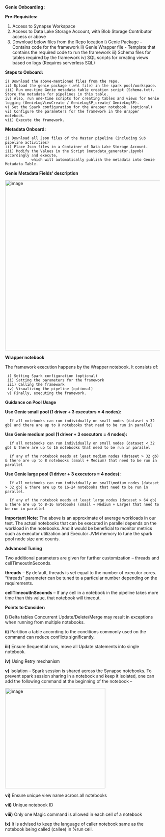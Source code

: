 **Genie Onboarding :**

**Pre-Requisites:**

   1) Access to Synapse Workspace
   2) Access to Data Lake Storage Account, with Blob Storage Contributor access or above
   3) Download below files from the Repo location
      i) Genie Package – Contains code for the framework
      ii) Genie Wrapper file - Template that contains the required code to run the framework
      iii) Schema files for tables required by the framework
      iv) SQL scripts for creating views based on logs (Requires serverless SQL)
    
**Steps to Onboard:**

    i) Download the above-mentioned files from the repo.
    ii) Upload the genie package (.whl file) in the spark pool/workspace.
    iii) Run one-time Genie metadata table creation script (Schema.txt). Store the metadata for pipelines in this table.
    iv) Also, run one-time scripts for creating tables and views for Genie logging (GenieLogViewCreate / GenieLogSP_create/ GenieLogSP).
    v) Set the Spark configuration for the Wrapper notebook. (optional)
    vi) Configure the parameters for the framework in the Wrapper notebook.
    vii) Execute the framework.
    
**Metadata Onboard:**

    i) Download all Json files of the Master pipeline (including Sub pipeline activities)
    ii) Place Json files in a Container of Data Lake Storage Account.
    iii) Modify the Values in the Script (metadata_generator.ipynb) accordingly and execute, 
                which will automatically publish the metadata into Genie Metadata Table.

**Genie Metadata Fields’ description**

<img width="554" alt="image" src="https://user-images.githubusercontent.com/99250812/203220807-10502672-27c9-44ec-b390-eda822ecf6c8.png">

**Wrapper notebook**

The framework execution happens by the Wrapper notebook. It consists of:

     i) Setting Spark configuration (optional)
     ii) Setting the parameters for the framework
     iii) Calling the framework
     iv) Visualizing the pipeline (optional)
     v) Finally, executing the framework.

**Guidance on Pool Usage**

   **Use Genie small pool (1 driver + 3 executors = 4 nodes):**

      If all notebooks can run individually on small nodes (dataset < 32 gb) and there are up to 8 notebooks that need to be run in parallel

   **Use Genie medium pool (1 driver + 3 executors = 4 nodes):**

      If all notebooks can run individually on small nodes (dataset < 32 gb) & there are up to 16 notebooks that need to be run in parallel

      If any of the notebook needs at least medium nodes (dataset > 32 gb) & there are up to 8 notebooks (small + Medium) that need to be run in parallel

   **Use Genie large pool (1 driver + 3 executors = 4 nodes):**

      If all notebooks can run individually on small\medium nodes (dataset > 32 gb) & there are up to 16-24 notebooks that need to be run in parallel.

      If any of the notebook needs at least large nodes (dataset > 64 gb) & there are up to 8-16 notebooks (small + Medium + Large) that need to be run in parallel

   **Important Note:** The above is an approximate of average workloads in our test. The actual notebooks that can be executed in parallel depends on the workload in the notebooks. And it would be beneficial to monitor metrics such as executor utilization and Executor JVM memory to tune the spark pool node size and counts.

**Advanced Tuning**

Two additional parameters are given for further customization – threads and cellTimeoutInSeconds.

**threads** – By default, threads is set equal to the number of executor cores. “threads” parameter can be tuned to a particular number depending on the requirements. <Integer>

**cellTimeoutInSeconds** – If any cell in a notebook in the pipeline takes more time than this value, that notebook will timeout.

**Points to Consider:**

   **i)** Delta tables Concurrent Update/Delete/Merge may result in exceptions when running from multiple notebooks.

   **ii)** Partition a table according to the conditions commonly used on the command can reduce conflicts significantly.

   **iii)** Ensure Sequential runs, move all Update statements into single notebook.

   **iv)** Using Retry mechanism

   **v)** Isolation – Spark session is shared across the Synapse notebooks. To prevent spark session sharing in a notebook and keep it isolated, one can add the following command at the beginning of the notebook –

   <img width="326" alt="image" src="https://user-images.githubusercontent.com/99250812/207006575-3803a496-b504-4e52-bc75-dcbe82b0e62e.png">

   **vi)** Ensure unique view name across all notebooks

   **vii)** Unique notebook ID

   **viii)** Only one Magic command is allowed in each cell of a notebook

   **ix)** It is advised to keep the language of caller notebook same as the notebook being called (callee) in %run cell.
